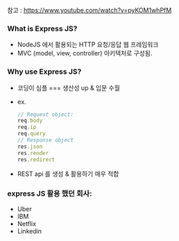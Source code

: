 참고 : https://www.youtube.com/watch?v=pyKOM1whPfM

### What is Express JS?

- NodeJS 에서 활용되는 HTTP 요청/응답 웹 프레임워크
- MVC (model, view, controller) 아키텍처로 구성됨.

### Why use Express JS?

- 코딩이 심플 === 생산성 up & 입문 수월

- ex. 

  ```javascript
  // Request object:
  req.body
  req.ip
  req.query
  // Response object
  res.json
  res.render
  res.redirect
  ```

- REST api 를 생성 & 활용하기 매우 적합

### express JS 활용 했던 회사:

- Uber
- IBM
- Netflix
- Linkedin
